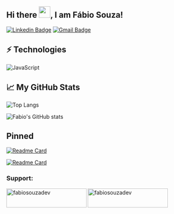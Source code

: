 ## Hi there <img src="https://raw.githubusercontent.com/MartinHeinz/MartinHeinz/master/wave.gif" width="30px">, I am Fábio Souza!


[![Linkedin Badge](https://img.shields.io/badge/-fabiosouzadev-blue?style=flat-square&logo=Linkedin&logoColor=white&link=https://www.linkedin.com/in/fabiosouzadev/)](https://www.linkedin.com/in/fabiosouzadev/)
[![Gmail Badge](https://img.shields.io/badge/-fabiovanderlei.developer@gmail.com-c14438?style=flat-square&logo=Gmail&logoColor=white&link=mailto:fabiovanderlei.developer@gmail.com)](mailto:fabiovanderlei.developer@gmail.com)

## ⚡ Technologies

![JavaScript](https://img.shields.io/badge/-JavaScript-black?style=flat-square&logo=javascript)


## &#x1f4c8; My GitHub Stats

![Top Langs](https://github-readme-stats.vercel.app/api/top-langs/?username=fabiosouzadev&theme=tokyonight)

![Fabio's GitHub stats](https://github-readme-stats.vercel.app/api?username=fabiosouzadev&show_icons=true&theme=tokyonight)


## Pinned

[![Readme Card](https://github-readme-stats.vercel.app/api/pin/?username=fabiosouzadev&repo=react-todo-list-using-clean-architecture&show_icons=true&theme=tokyonight)](https://github.com/fabiosouzadev/react-todo-list-using-clean-architecture)

[![Readme Card](https://github-readme-stats.vercel.app/api/pin/?username=fabiosouzadev&repo=dotfiles&show_icons=true&theme=tokyonight)](https://github.com/fabiosouzadev/dotfiles)

### Support:
<p><a href="https://www.buymeacoffee.com/fabiosouzadev"> <img align="left" src="https://cdn.buymeacoffee.com/buttons/v2/default-yellow.png" height="50" width="210" alt="fabiosouzadev" /></a><a href="https://ko-fi.com/fabiosouzadev"> <img align="left" src="https://cdn.ko-fi.com/cdn/kofi3.png?v=3" height="50" width="210" alt="fabiosouzadev" /></a></p><br><br>


<!--
**fabiosouzadev/fabiosouzadev** is a ✨ _special_ ✨ repository because its `README.md` (this file) appears on your GitHub profile.

Here are some ideas to get you started:

- 🔭 I’m currently working on ...
- 🌱 I’m currently learning ...
- 👯 I’m looking to collaborate on ...
- 🤔 I’m looking for help with ...
- 💬 Ask me about ...
- 📫 How to reach me: ...
- 😄 Pronouns: ...
- ⚡ Fun fact: ...
-->

